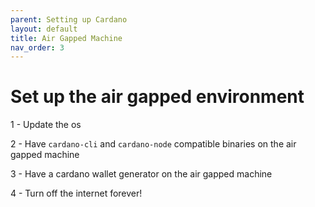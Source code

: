 ```yaml
---
parent: Setting up Cardano
layout: default
title: Air Gapped Machine
nav_order: 3
---
```


# Set up the air gapped environment
1 - Update the os

2 - Have `cardano-cli` and `cardano-node` compatible binaries on the air gapped machine

3 - Have a cardano wallet generator on the air gapped machine

4 - Turn off the internet forever!

